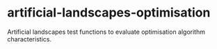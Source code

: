 # artificial-landscapes-optimisation
Artificial landscapes test functions to evaluate optimisation algorithm characteristics.
